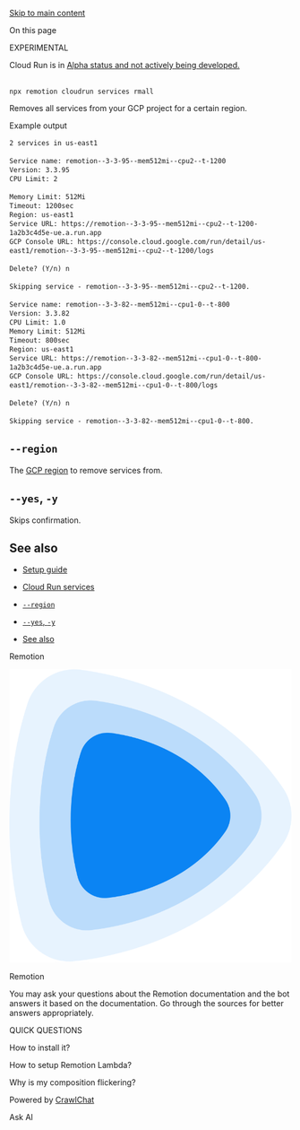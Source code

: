 [Skip to main content](https://www.remotion.dev/docs/cloudrun/cli/services/rmall#__docusaurus_skipToContent_fallback)

On this page

EXPERIMENTAL

Cloud Run is in [Alpha status and not actively being developed.](https://www.remotion.dev/docs/cloudrun/status)

```

npx remotion cloudrun services rmall
```

Removes all services from your GCP project for a certain region.

Example output

```
2 services in us-east1

Service name: remotion--3-3-95--mem512mi--cpu2--t-1200
Version: 3.3.95
CPU Limit: 2

Memory Limit: 512Mi
Timeout: 1200sec
Region: us-east1
Service URL: https://remotion--3-3-95--mem512mi--cpu2--t-1200-1a2b3c4d5e-ue.a.run.app
GCP Console URL: https://console.cloud.google.com/run/detail/us-east1/remotion--3-3-95--mem512mi--cpu2--t-1200/logs

Delete? (Y/n) n

Skipping service - remotion--3-3-95--mem512mi--cpu2--t-1200.

Service name: remotion--3-3-82--mem512mi--cpu1-0--t-800
Version: 3.3.82
CPU Limit: 1.0
Memory Limit: 512Mi
Timeout: 800sec
Region: us-east1
Service URL: https://remotion--3-3-82--mem512mi--cpu1-0--t-800-1a2b3c4d5e-ue.a.run.app
GCP Console URL: https://console.cloud.google.com/run/detail/us-east1/remotion--3-3-82--mem512mi--cpu1-0--t-800/logs

Delete? (Y/n) n

Skipping service - remotion--3-3-82--mem512mi--cpu1-0--t-800.

```

## `--region` [​](https://www.remotion.dev/docs/cloudrun/cli/services/rmall\#--region "Direct link to --region")

The [GCP region](https://www.remotion.dev/docs/cloudrun/region-selection) to remove services from.

## `--yes`, `-y` [​](https://www.remotion.dev/docs/cloudrun/cli/services/rmall\#--yes--y "Direct link to --yes--y")

Skips confirmation.

## See also [​](https://www.remotion.dev/docs/cloudrun/cli/services/rmall\#see-also "Direct link to See also")

- [Setup guide](https://www.remotion.dev/docs/cloudrun/setup)
- [Cloud Run services](https://www.remotion.dev/docs/cloudrun/cli/services)

- [`--region`](https://www.remotion.dev/docs/cloudrun/cli/services/rmall#--region)
- [`--yes`, `-y`](https://www.remotion.dev/docs/cloudrun/cli/services/rmall#--yes--y)
- [See also](https://www.remotion.dev/docs/cloudrun/cli/services/rmall#see-also)

Remotion

![Logo](https://raw.githubusercontent.com/remotion-dev/brand/refs/heads/main/logo.svg)

Remotion

You may ask your questions about the Remotion documentation and the bot answers it based on the documentation. Go through the sources for better answers appropriately.

QUICK QUESTIONS

How to install it?

How to setup Remotion Lambda?

Why is my composition flickering?

Powered by [CrawlChat](https://crawlchat.app/?ref=powered-by-remotion)

Ask AI